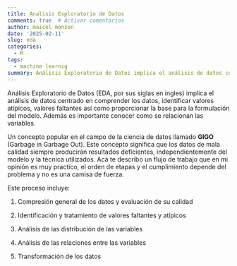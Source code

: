 ```yaml
---
title: Analisis Exploratorio de Datos
comments: true  # Activar comentarios
author: maicel monzon
date: '2025-02-11'
slug: eda
categories:
  - R
tags:
  - machine learnig
summary: Análisis Exploratorio de Datos implica el análisis de datos centrado en comprender los datos, identificar valores atípicos,  valores faltantes así como proporcionar la base para la formulación del modelo.
---
```


Análisis Exploratorio de Datos (EDA, por sus siglas en ingles) implica el análisis de datos centrado en comprender los datos, identificar valores atípicos,  valores faltantes así como proporcionar la base para la formulación del modelo. Además es importante conocer como se relacionan las variables.

Un concepto popular en el campo de la ciencia de datos llamado **GIGO** (Garbage in Garbage Out). Este concepto significa que los datos de mala calidad siempre producirán resultados deficientes, independientemente del modelo y la técnica utilizados. Acá te describo un flujo de trabajo que en mi opinión es muy practico, el orden de etapas y el cumplimiento depende del problema y no es una camisa de fuerza.



Este proceso incluye:

1. Compresión general de los datos y evaluación de su calidad

2. Identificación y tratamiento de valores faltantes y atípicos

3. Análisis de las distribución de las variables 

4. Análisis de las relaciones entre las variables

5. Transformación de los datos


